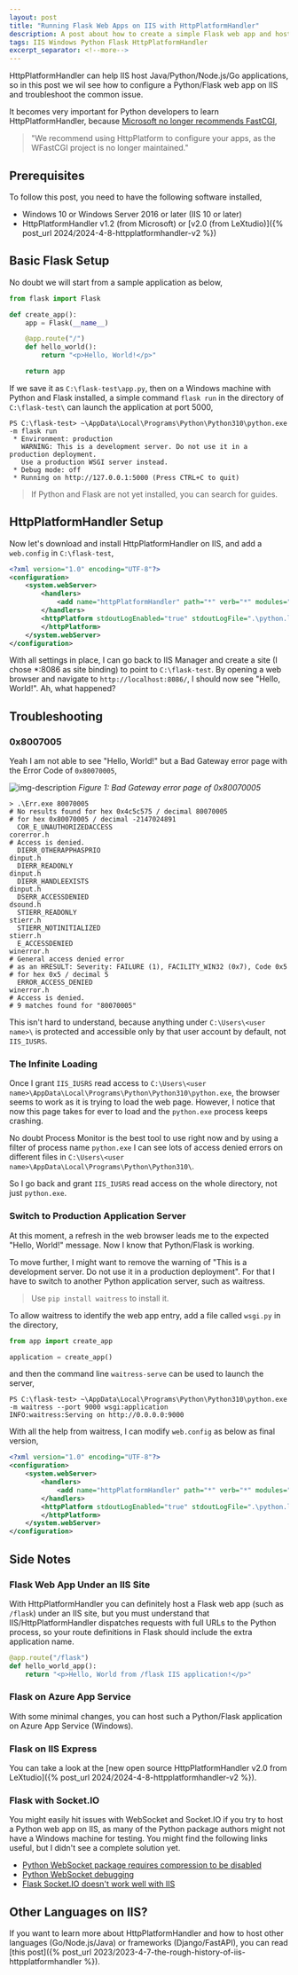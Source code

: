 ```yaml
---
layout: post
title: "Running Flask Web Apps on IIS with HttpPlatformHandler"
description: A post about how to create a simple Flask web app and host it on IIS with HttpPlatformHandler
tags: IIS Windows Python Flask HttpPlatformHandler
excerpt_separator: <!--more-->
---
```


HttpPlatformHandler can help IIS host Java/Python/Node.js/Go applications, so in this post we wil see how to configure a Python/Flask web app on IIS and troubleshoot the common issue.

It becomes very important for Python developers to learn HttpPlatformHandler, because [Microsoft no longer recommends FastCGI](https://docs.microsoft.com/visualstudio/python/configure-web-apps-for-iis-windows?view=vs-2022#configure-the-fastcgi-handler),

> "We recommend using HttpPlatform to configure your apps, as the WFastCGI project is no longer maintained."

<!--more-->

## Prerequisites

To follow this post, you need to have the following software installed,

* Windows 10 or Windows Server 2016 or later (IIS 10 or later)
* HttpPlatformHandler v1.2 (from Microsoft) or [v2.0 (from LeXtudio)]({% post_url 2024/2024-4-8-httpplatformhandler-v2 %})

## Basic Flask Setup

No doubt we will start from a sample application as below,

``` python
from flask import Flask

def create_app():
    app = Flask(__name__)

    @app.route("/")
    def hello_world():
        return "<p>Hello, World!</p>"

    return app
```

If we save it as `C:\flask-test\app.py`, then on a Windows machine with Python and Flask installed, a simple command `flask run` in the directory of `C:\flask-test\` can launch the application at port 5000,

``` text
PS C:\flask-test> ~\AppData\Local\Programs\Python\Python310\python.exe -m flask run
 * Environment: production
   WARNING: This is a development server. Do not use it in a production deployment.
   Use a production WSGI server instead.
 * Debug mode: off
 * Running on http://127.0.0.1:5000 (Press CTRL+C to quit)
```

> If Python and Flask are not yet installed, you can search for guides.

## HttpPlatformHandler Setup

Now let's download and install HttpPlatformHandler on IIS, and add a `web.config` in `C:\flask-test`,

``` xml
<?xml version="1.0" encoding="UTF-8"?>
<configuration>
    <system.webServer>
        <handlers>
            <add name="httpPlatformHandler" path="*" verb="*" modules="httpPlatformHandler" resourceType="Unspecified" requireAccess="Script" />
        </handlers>
        <httpPlatform stdoutLogEnabled="true" stdoutLogFile=".\python.log" startupTimeLimit="20" processPath="C:\Users\<user name>\AppData\Local\Programs\Python\Python310\python.exe" arguments="-m flask run --port %HTTP_PLATFORM_PORT%">
        </httpPlatform>
    </system.webServer>
</configuration>
```

With all settings in place, I can go back to IIS Manager and create a site (I chose *:8086 as site binding) to point to `C:\flask-test`. By opening a web browser and navigate to `http://localhost:8086/`, I should now see "Hello, World!". Ah, what happened?

## Troubleshooting

### 0x8007005
Yeah I am not able to see "Hello, World!" but a Bad Gateway error page with the Error Code of `0x80070005`,

![img-description](/images/python-access-denied.jpeg)
_Figure 1: Bad Gateway error page of 0x80070005_

``` text
> .\Err.exe 80070005
# No results found for hex 0x4c5c575 / decimal 80070005
# for hex 0x80070005 / decimal -2147024891
  COR_E_UNAUTHORIZEDACCESS                                       corerror.h
# Access is denied.
  DIERR_OTHERAPPHASPRIO                                          dinput.h
  DIERR_READONLY                                                 dinput.h
  DIERR_HANDLEEXISTS                                             dinput.h
  DSERR_ACCESSDENIED                                             dsound.h
  STIERR_READONLY                                                stierr.h
  STIERR_NOTINITIALIZED                                          stierr.h
  E_ACCESSDENIED                                                 winerror.h
# General access denied error
# as an HRESULT: Severity: FAILURE (1), FACILITY_WIN32 (0x7), Code 0x5
# for hex 0x5 / decimal 5
  ERROR_ACCESS_DENIED                                            winerror.h
# Access is denied.
# 9 matches found for "80070005"
```

This isn't hard to understand, because anything under `C:\Users\<user name>\` is protected and accessible only by that user account by default, not `IIS_IUSRS`.

### The Infinite Loading
Once I grant `IIS_IUSRS` read access to `C:\Users\<user name>\AppData\Local\Programs\Python\Python310\python.exe`, the browser seems to work as it is trying to load the web page. However, I notice that now this page takes for ever to load and the `python.exe` process keeps crashing.

No doubt Process Monitor is the best tool to use right now and by using a filter of process name `python.exe` I can see lots of access denied errors on different files in `C:\Users\<user name>\AppData\Local\Programs\Python\Python310\`.

So I go back and grant `IIS_IUSRS` read access on the whole directory, not just `python.exe`.

### Switch to Production Application Server
At this moment, a refresh in the web browser leads me to the expected "Hello, World!" message. Now I know that Python/Flask is working.

To move further, I might want to remove the warning of "This is a development server. Do not use it in a production deployment". For that I have to switch to another Python application server, such as waitress.

> Use `pip install waitress` to install it.

To allow waitress to identify the web app entry, add a file called `wsgi.py` in the directory,

``` python
from app import create_app

application = create_app()
```
and then the command line `waitress-serve` can be used to launch the server,

``` text
PS C:\flask-test> ~\AppData\Local\Programs\Python\Python310\python.exe -m waitress --port 9000 wsgi:application
INFO:waitress:Serving on http://0.0.0.0:9000
```

With all the help from waitress, I can modify `web.config` as below as final version,

``` xml
<?xml version="1.0" encoding="UTF-8"?>
<configuration>
    <system.webServer>
        <handlers>
            <add name="httpPlatformHandler" path="*" verb="*" modules="httpPlatformHandler" resourceType="Unspecified" requireAccess="Script" />
        </handlers>
        <httpPlatform stdoutLogEnabled="true" stdoutLogFile=".\python.log" startupTimeLimit="20" processPath="C:\Users\lextudio\AppData\Local\Programs\Python\Python310\python.exe" arguments="-m waitress --port %HTTP_PLATFORM_PORT% wsgi:application">
        </httpPlatform>
    </system.webServer>
</configuration>
```

## Side Notes

### Flask Web App Under an IIS Site
With HttpPlatformHandler you can definitely host a Flask web app (such as `/flask`) under an IIS site, but you must understand that IIS/HttpPlatformHandler dispatches requests with full URLs to the Python process, so your route definitions in Flask should include the extra application name.

``` python
@app.route("/flask")
def hello_world_app():
    return "<p>Hello, World from /flask IIS application!</p>"
```

### Flask on Azure App Service
With some minimal changes, you can host such a Python/Flask application on Azure App Service (Windows).

### Flask on IIS Express
You can take a look at the [new open source HttpPlatformHandler v2.0 from LeXtudio]({% post_url 2024/2024-4-8-httpplatformhandler-v2 %}).

### Flask with Socket.IO
You might easily hit issues with WebSocket and Socket.IO if you try to host a Python web app on IIS, as many of the Python package authors might not have a Windows machine for testing. You might find the following links useful, but I didn't see a complete solution yet.

* [Python WebSocket package requires compression to be disabled](https://github.com/python-websockets/websockets/issues/1192)
* [Python WebSocket debugging](https://websockets.readthedocs.io/en/stable/howto/cheatsheet.html#debugging)
* [Flask Socket.IO doesn't work well with IIS](https://stackoverflow.com/questions/77771538/flask-socketio-gevent-or-eventlet-windows-iis-do-these-things-work-tog)

## Other Languages on IIS?

If you want to learn more about HttpPlatformHandler and how to host other languages (Go/Node.js/Java) or frameworks (Django/FastAPI), you can read [this post]({% post_url 2023/2023-4-7-the-rough-history-of-iis-httpplatformhandler %}).
